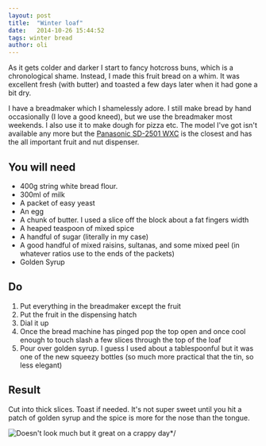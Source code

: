 ```yaml
---
layout: post
title:  "Winter loaf"
date:   2014-10-26 15:44:52
tags: winter bread
author: oli
---
```


As it gets colder and darker I start to fancy hotcross buns, which is a chronological shame.  Instead, I made this fruit bread on a whim.  It was excellent fresh (with butter) and toasted a few days later when it had gone a bit dry.

I have a breadmaker which I shamelessly adore.  I still make bread by hand occasionally (I love a good kneed), but we use the breadmaker most weekends.  I also use it to make dough for pizza etc.  The model I've got isn't available any more but the [Panasonic SD-2501 WXC](http://www.amazon.co.uk/gp/product/B004RTJWMW/ref=as_li_tl?ie=UTF8&camp=1634&creative=19450&creativeASIN=B004RTJWMW&linkCode=as2&tag=wwwcoldclimat-21&linkId=4CWZOYDXKD7I24VM) is the closest and has the all important fruit and nut dispenser.

## You will need

* 400g string white bread flour.
* 300ml of milk
* A packet of easy yeast
* An egg
* A chunk of butter.  I used a slice off the block about a fat fingers width
* A heaped teaspoon of mixed spice
* A handful of sugar (literally in my case)
* A good handful of mixed raisins, sultanas, and some mixed peel (in whatever ratios use to the ends of the packets)
* Golden Syrup

## Do

1. Put everything in the breadmaker except the fruit
2. Put the fruit in the dispensing hatch
3. Dial it up
4. Once the bread machine has pinged pop the top open and once cool enough to touch slash a few slices through the top of the loaf
5. Pour over golden syrup.  I guess I used about a tablespoonful but it was one of the new squeezy bottles (so much more practical that the tin, so less elegant)

## Result

Cut into thick slices.  Toast if needed.  It's not super sweet until you hit a patch of golden syrup and the spice is more for the nose than the tongue.

![Doesn't look much but it great on a crappy day](/images/blog/winter-loaf.jpg "Doesn't look much but it great on a crappy day")*/